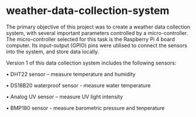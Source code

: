 # weather-data-collection-system

The primary objective of this project was to create a weather data collection system, with several important parameters controlled by a micro-controller. The micro-controller selected for this task is the Raspberry Pi 4 board computer. Its input-output (GPIO) pins were utilised to connect the sensors into the system, and store data locally. 

Version 1 of this data collection system includes the following sensors:

•	DHT22 sensor – measure temperature and humidity 

•	DS18B20 waterproof sensor - measure water temperature

•	Analog UV sensor – measure UV light intensity

•	BMP180 sensor - measure barometric pressure and tenperature






